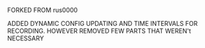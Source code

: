 FORKED FROM rus0000



ADDED DYNAMIC CONFIG UPDATING AND TIME INTERVALS FOR RECORDING.
HOWEVER REMOVED FEW PARTS THAT WEREN't NECESSARY
